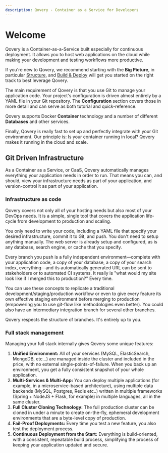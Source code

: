 ```yaml
---
description: Qovery - Container as a Service for Developers
---
```


# Welcome



Qovery is a Container-as-a-Service built especially for continuous deployment. It allows you to host web applications on the cloud while making your development and testing workflows more productive.

If you're new to Qovery, we recommend starting with the **Big Picture**, in particular [Structure](structure.md), and [Build & Deploy](build-and-deploy.md) will get you started on the right track to best leverage Qovery.

The main requirement of Qovery is that you use Git to manage your application code. Your project's configuration is driven almost entirely by a YAML file in your Git repository. The **Configuration** section covers those in more detail and can serve as both tutorial and quick-reference.

Qovery supports Docker **Container** technology and a number of different **Databases** and other services.

Finally, Qovery is really fast to set up and perfectly integrate with your Git environment. Our principle is: Is your container running in local? Qovery makes it running in the cloud and scale.

## Git Driven Infrastructure <a id="git-driven-infrastructure"></a>

As a Container as a Service, or CaaS, Qovery automatically manages everything your application needs in order to run. That means you can, and should, view your infrastructure needs as part of your application, and version-control it as part of your application.

### Infrastructure as code <a id="infrastructure-as-code"></a>

Qovery covers not only all of your hosting needs but also most of your DevOps needs. It is a simple, single tool that covers the application life-cycle from development to production and scaling.

You only need to write your code, including a YAML file that specify your desired infrastructure, commit it to Git, and push. You don't need to setup anything manually. The web server is already setup and configured, as is any database, search engine, or cache that you specify.

Every branch you push is a fully independent environment—complete with your application code, a copy of your database, a copy of your search index, everything—and its automatically generated URL can be sent to stakeholders or to automated CI systems. It really is "what would my site look like if I merged this to production?" Every time.

You can use these concepts to replicate a traditional development/staging/production workflow or even to give every feature its own effective staging environment before merging to production \(empowering you to use git-flow like methodologies even better\). You could also have an intermediary integration branch for several other branches.

Qovery respects the structure of branches. It's entirely up to you.

### Full stack management <a id="full-stack-management"></a>

Managing your full stack internally gives Qovery some unique features:

1. **Unified Environment:** All of your services \(MySQL, ElasticSearch, MongoDB, etc...\) are managed inside the cluster and included in the price, with no external single-points-of-failure. When you back up an environment, you get a fully consistent snapshot of your whole application.
2. **Multi-Services & Multi-App:** You can deploy multiple applications \(for example, in a microservice-based architecture\), using multiple data backends \(MySQL, Postgres, Redis etc..\) written in multiple frameworks \(Spring + NodeJS + Flask, for example\) in multiple languages, all in the same cluster.
3. **Full Cluster Cloning Technology:** The full production cluster can be cloned in under a minute to create on-the-fly, ephemeral development environments that are a byte-level copy of production.
4. **Fail-Proof Deployments:** Every time you test a new feature, you also test the deployment process.
5. **Continuous Deployment from the Start:** Everything is build-oriented, with a consistent, repeatable build process, simplifying the process of keeping your application updated and secure.

